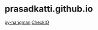 # prasadkatti.github.io
[py-hangman](https://github.com/prasadkatti/py_hangman "py-hangman")
[CheckIO](https://py.checkio.org/user/percy.k1234/ "CheckIO - Prasad Katti")
